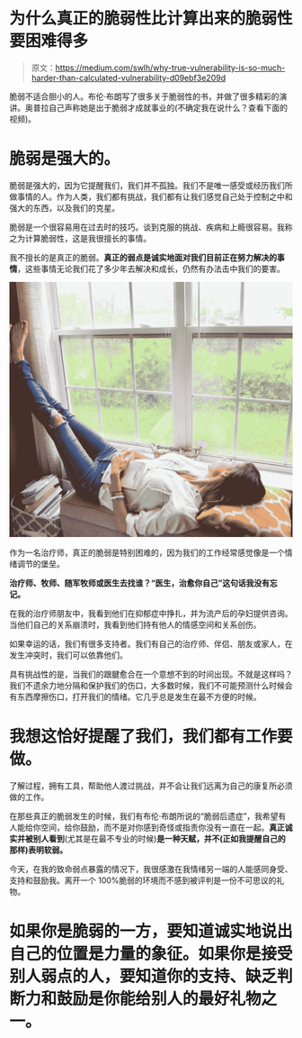 # 为什么真正的脆弱性比计算出来的脆弱性要困难得多

> 原文：<https://medium.com/swlh/why-true-vulnerability-is-so-much-harder-than-calculated-vulnerability-d09ebf3e209d>

脆弱不适合胆小的人。布伦·布朗写了很多关于脆弱性的书，并做了很多精彩的演讲。奥普拉自己声称她是出于脆弱才成就事业的(不确定我在说什么？查看下面的视频)。

# 脆弱是强大的。

脆弱是强大的，因为它提醒我们，我们并不孤独。我们不是唯一感受或经历我们所做事情的人。作为人类，我们都有挑战，我们都有让我们感觉自己处于控制之中和强大的东西，以及我们的克星。

脆弱是一个很容易用在过去时的技巧。谈到克服的挑战、疾病和上瘾很容易。我称之为计算脆弱性，这是我很擅长的事情。

我不擅长的是真正的脆弱。**真正的弱点是诚实地面对我们目前正在努力解决的事情**，这些事情无论我们花了多少年去解决和成长，仍然有办法击中我们的要害。

![](img/d426a569e6b8a4d2f0e95656483080c9.png)

作为一名治疗师，真正的脆弱是特别困难的，因为我们的工作经常感觉像是一个情绪调节的堡垒。

**治疗师、牧师、随军牧师或医生去找谁？“医生，治愈你自己”这句话我没有忘记。**

在我的治疗师朋友中，我看到他们在抑郁症中挣扎，并为流产后的孕妇提供咨询。当他们自己的关系崩溃时，我看到他们持有他人的情感空间和关系创伤。

如果幸运的话，我们有很多支持者。我们有自己的治疗师、伴侣、朋友或家人，在发生冲突时，我们可以依靠他们。

具有挑战性的是，当我们的跟腱愈合在一个意想不到的时间出现。不就是这样吗？我们不遗余力地分隔和保护我们的伤口，大多数时候，我们不可能预测什么时候会有东西摩擦伤口，打开我们的情绪。它几乎总是发生在最不方便的时候。

# 我想这恰好提醒了我们，我们都有工作要做。

了解过程，拥有工具，帮助他人渡过挑战，并不会让我们远离为自己的康复所必须做的工作。

在那些真正的脆弱发生的时候，我们有布伦·布朗所说的“脆弱后遗症”，我希望有人能给你空间，给你鼓励，而不是对你感到奇怪或指责你没有一直在一起。**真正诚实并被别人看到**(尤其是在最不专业的时候)**是一种天赋，并不(正如我提醒自己的那样)表明软弱。**

今天，在我的致命弱点暴露的情况下，我很感激在我情绪另一端的人能感同身受、支持和鼓励我。离开一个 100%脆弱的环境而不感到被评判是一份不可思议的礼物。

# 如果你是脆弱的一方，要知道诚实地说出自己的位置是力量的象征。如果你是接受别人弱点的人，要知道你的支持、缺乏判断力和鼓励是你能给别人的最好礼物之一。